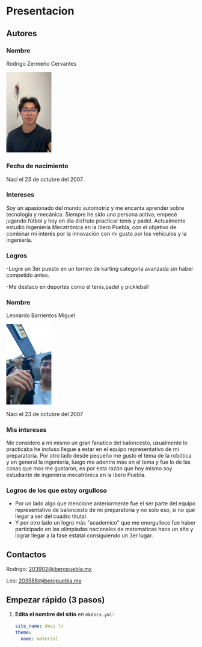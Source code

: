 # Presentacion

## Autores

### Nombre
Rodrigo Zermeño Cervantes

<img src="recursos/imgs/ABA56088-C53F-4A26-9F40-42F2E66A7E2C.jpeg" alt="Diagrama del sistema" width="120">

### Fecha de nacimiento
 Nací el 23 de octubre del 2007.

### Intereses
Soy un apasionado del mundo automotriz y me encanta aprender sobre tecnología y mecánica. Siempre he sido una persona activa; empecé jugando fútbol y hoy en día disfruto practicar tenis y pádel. Actualmente estudio Ingeniería Mecatrónica en la Ibero Puebla, con el objetivo de combinar mi interés por la innovación con mi gusto por los vehículos y la ingeniería.

### Logros
-Logre un 3er puesto en un torneo de karting categoria avanzada sin haber competido antes.

-Me destaco en deportes como el tenis,padel y pickleball


### Nombre

Leonardo Barrientos Miguel

<img src="recursos/imgs/84F10C39-C547-41EC-B11F-D91EE1FFAF5F.JPG" alt="Diagrama del sistema" width="120">


Nací el 23 de octubre del 2007

### Mis intereses

Me considero a mi mismo un gran fanatico del baloncesto, usualmente lo practicaba he incluso llegue a estar en el equipo representativo de mi preparatoria. Por otro lado desde pequeño me gusto el tema de la robótica y en general la ingeniería, luego me adentre más en el tema y fue lo de las cosas que mas me gustaron, es por esta razón que hoy mismo soy estudiante de ingeniería mecatrónica en la Ibero Puebla.

### Logros de los que estoy orgulloso

- Por un lado algo que mencione anteriormente fue el ser parte del equipo representativo de baloncesto de mi preparatoria y no solo eso, si no que llegar a ser del cuadro titutal.
- Y por otro lado un logro más "academico" que me enorgullece fue haber participado en las olimpiadas nacionales de matematicas hace un año y lograr llegar a la fase estatal consiguiendo un 3er lugar.


## Contactos

Rodrigo: 203902@iberopuebla.mx

Leo: 203586@iberopuebla.mx























## Empezar rápido (3 pasos)

1. **Edita el nombre del sitio** en `mkdocs.yml`:
   ```yaml
   site_name: docs lr
   theme:
     name: material
